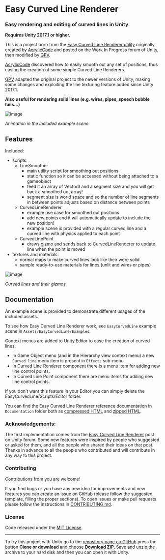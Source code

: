 # Easy Curved Line Renderer
### Easy rendering and editing of curved lines in Unity
**Requires Unity 2017.1 or higher.**

This is a project born from the [Easy Curved Line Renderer utility](https://forum.unity.com/threads/easy-curved-line-renderer-free-utility.391219/#post-3654403) originally created by [AcrylicCode](https://github.com/AcrylicCode) and posted on the Work In Progress forum of Unity, then modified by [GPV](https://github.com/gpvigano).

[AcrylicCode](https://github.com/AcrylicCode) discovered how to easily smooth out any set of positions, thus easing the creation of some simple Curved Line Renderers.

[GPV](https://github.com/gpvigano) adapted the original project to the newer versions of Unity, making some changes and exploiting the line texturing feature added since Unity 2017.1.

**Also useful for rendering solid lines (e.g. wires, pipes, speech bubble tails...)**

 ![image](https://raw.githubusercontent.com/gpvigano/EasyCurvedLine/master/images/CurvedLine_animation.gif)

*Animation in the included example scene*

## Features
Included:
* scripts:
  * LineSmoother
    * main utility script for smoothing out positions
    * static function so it can be accessed without being attached to a gameobject
    * feed it an array of Vector3 and a segment size and you will get back a smoothed out array!
    * segment size is world space and so the number of line segments in between points adjusts based on distance between points
  * CurvedLineRenderer
    * example use case for smoothed out positions
    * add new points and it will automatically update to include the new position!
    * example scene is provided with a regular curved line and a curved line with physics applied to each point
  * CurvedLinePoint
    * draws gizmo and sends back to CurvedLineRenderer to update line when the point is moved
* textures and materials:
  * normal maps to make curved lines look like their were solid
  * sample ready-to-use materials for lines (unlit and wires or pipes)

 ![image](https://raw.githubusercontent.com/gpvigano/EasyCurvedLine/master/images/CurvedLine_Unity_edit.png)

*Curved lines and their gizmos*


## Documentation

An example scene is provided to demonstrate different usages of the included assets.

To see how Easy Curved Line Renderer work,
see `EasyCurvedLine` example scene in `Assets/EasyCurvedLine/Examples`.

Context menus are added to Unity Editor to ease the creation of curved lines.
* In Game Object menu (and in the Hierarchy view context menu) a new `Curved line` menu item is present in `Effects` sub-menu.
* In Curved Line Renderer component there is a menu item for adding new line control points.
* In Curved Line Point component there are menu items for adding new line control points.

If you don't want this feature in your Editor you can simply delete the EasyCurvedLine/Scripts/Editor folder.

You can find the Easy Curved Line Renderer reference documentation in `Documentation` folder
both as [compressed HTML](https://github.com/gpvigano/EasyCurvedLine/blob/master/Documentation/EasyCurvedLine.chm) and [zipped HTML](https://github.com/gpvigano/EasyCurvedLine/blob/master/Documentation/EasyCurvedLine_html.zip).

### Acknowledgements:

The first implementation comes from the [Easy Curved Line Renderer] post on Unity forum.
Some new features were inspired by people who suggested or asked for them, and all the people who shared their ideas on that post.
Thanks in advance to all the people who contributed and will contribute in any way to this project.


### Contributing

Contributions from you are welcome!

If you find bugs or you have any new idea for improvements and new features you can create an issue on GitHub (please follow the suggested template, filling the proper sections). To open issues or make pull requests please follow the instructions in [CONTRIBUTING.md](https://github.com/gpvigano/EasyCurvedLine/blob/master/CONTRIBUTING.md).

### License

Code released under the [MIT License](https://github.com/gpvigano/EasyCurvedLine/blob/master/LICENSE.txt).


---
To try this project with Unity go to the [repository page on GitHub](https://github.com/gpvigano/EasyCurvedLine) press the button **Clone or download** and choose [**Download ZIP**](https://github.com/gpvigano/EasyCurvedLine/archive/master.zip). Save and unzip the archive to your hard disk and then you can open it with Unity.

[Easy Curved Line Renderer]: https://forum.unity.com/threads/easy-curved-line-renderer-free-utility.391219/#post-3654403

